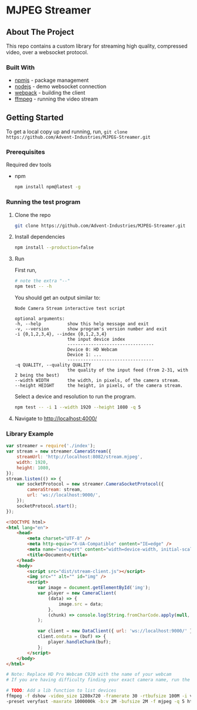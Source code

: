 # MJPEG Streamer

## About The Project

This repo contains a custom library for streaming high quality, compressed video, over a websocket protocol.

### Built With

-   [npmjs](https://www.npmjs.com/) - package management
-   [nodejs](https://nodejs.org/en/) - demo websocket connection
-   [webpack](https://crossbar.io/) - building the client
-   [ffmpeg](https://www.ffmpeg.org/) - running the video stream

## Getting Started

To get a local copy up and running, run, `git clone https://github.com/Advent-Industries/MJPEG-Streamer.git`

### Prerequisites

Required dev tools

-   npm

    ```sh
    npm install npm@latest -g
    ```

### Running the test program

1.  Clone the repo
    ```sh
    git clone https://github.com/Advent-Industries/MJPEG-Streamer.git
    ```
2.  Install dependencies

    ```sh
    npm install --production=false
    ```

3.  Run

    First run,

    ```sh
    # note the extra "--"
    npm test -- -h
    ```

    You should get an output similar to:

    ```
    Node Camera Stream interactive test script

    optional arguments:
    -h, --help          show this help message and exit
    -v, --version       show program's version number and exit
    -i {0,1,2,3,4}, --index {0,1,2,3,4}
                        the input device index
                        ---------------------------------
                        Device 0: HD Webcam
                        Device 1: ...
                        ---------------------------------
    -q QUALITY, --quality QUALITY
                        the quality of the input feed (from 2-31, with 2 being the best)
    --width WIDTH       the width, in pixels, of the camera stream.
    --height HEIGHT     the height, in pixels, of the camera stream.

    ```

    Select a device and resolution to run the program.

    ```sh
    npm test -- -i 1 --width 1920 --height 1080 -q 5
    ```

4.  Navigate to [http://localhost:4000/](http://localhost:4000/)

### Library Example

```js
var streamer = require('./index');
var stream = new streamer.CameraStream({
    streamUrl: 'http://localhost:8082/stream.mjpeg',
    width: 1920,
    height: 1080,
});
stream.listen(() => {
    var socketProtocol = new streamer.CameraSocketProtocol({
        cameraStream: stream,
        url: 'ws://localhost:9000/',
    });
    socketProtocol.start();
});
```

```html
<!DOCTYPE html>
<html lang="en">
    <head>
        <meta charset="UTF-8" />
        <meta http-equiv="X-UA-Compatible" content="IE=edge" />
        <meta name="viewport" content="width=device-width, initial-scale=1.0" />
        <title>Document</title>
    </head>
    <body>
        <script src="dist/stream-client.js"></script>
        <img src="" alt="" id="img" />
        <script>
            var image = document.getElementById('img');
            var player = new CameraClient(
                (data) => {
                    image.src = data;
                },
                (chunk) => console.log(String.fromCharCode.apply(null, chunk))
            );

            var client = new DataClient({ url: 'ws://localhost:9000/' });
            client.ondata = (buf) => {
                player.handleChunk(buf);
            };
        </script>
    </body>
</html>
```

```sh
# Note: Replace HD Pro Webcam C920 with the name of your webcam
# If you are having difficulty finding your exact camera name, run the test script with the -h option, as seen above.

# TODO: Add a lib function to list devices
ffmpeg -f dshow -video_size 1280x720 -framerate 30 -rtbufsize 100M -i video="HD Pro Webcam C920" -movflags faststart -framerate 30 -vcodec mjpeg \
-preset veryfast -maxrate 1000000k -b:v 2M -bufsize 2M -f mjpeg -q 5 http://localhost:8082/stream.mjpeg -y -hide_banner -loglevel error
```
